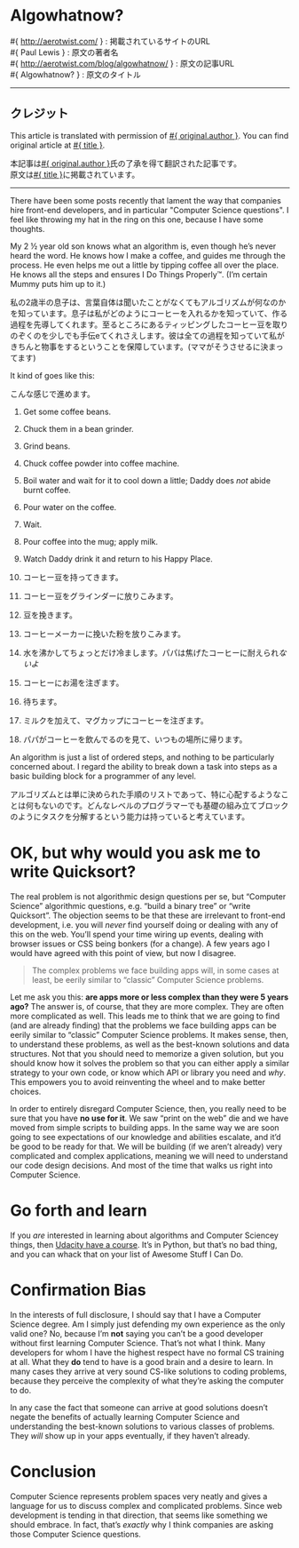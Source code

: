 # Algowhatnow?

#{  http://aerotwist.com/ } : 掲載されているサイトのURL  
#{ Paul Lewis } : 原文の著者名  
#{ http://aerotwist.com/blog/algowhatnow/ } : 原文の記事URL  
#{ Algowhatnow? } : 原文のタイトル

* * *

## クレジット

This article is translated with permission of <a href="#{ original.site_url }">#{ original.author }</a>.
You can find original article at <a href="#{ original.article_url }">#{ title }</a>.

本記事は<a href="#{ original.site_url }">#{ original.author }</a>氏の了承を得て翻訳された記事です。  
原文は<a href="#{ original.article_url }">#{ title }</a>に掲載されています。

* * *
There have been some posts recently that lament the way that companies hire front-end developers, and in particular "Computer Science questions". I feel like throwing my hat in the ring on this one, because I have some thoughts.

My 2 ½ year old son knows what an algorithm is, even though he’s never heard the word. He knows how I make a coffee, and guides me through the process. He even helps me out a little by tipping coffee all over the place. He knows all the steps and ensures I Do Things Properly™. (I’m certain Mummy puts him up to it.)

私の2歳半の息子は、言葉自体は聞いたことがなくてもアルゴリズムが何なのかを知っています。息子は私がどのようにコーヒーを入れるかを知っていて、作る過程を先導してくれます。至るところにあるティッピングしたコーヒー豆を取りのぞくのを少しでも手伝eてくれさえします。彼は全ての過程を知っていて私がきちんと物事をするということを保障しています。(ママがそうさせるに決まってます)

It kind of goes like this:

こんな感じで進めます。

1.  Get some coffee beans.
2.  Chuck them in a bean grinder.
3.  Grind beans.
4.  Chuck coffee powder into coffee machine.
5.  Boil water and wait for it to cool down a little; Daddy does *not* abide burnt coffee.
6.  Pour water on the coffee.
7.  Wait.
8.  Pour coffee into the mug; apply milk.
9.  Watch Daddy drink it and return to his Happy Place.

1.  コーヒー豆を持ってきます。
2.  コーヒー豆をグラインダーに放りこみます。
3.  豆を挽きます。
4.  コーヒーメーカーに挽いた粉を放りこみます。
5.  水を沸かしてちょっとだけ冷まします。パパは焦げたコーヒーに耐えられ*ないよ*
6.  コーヒーにお湯を注ぎます。
7.  待ちます。
8.  ミルクを加えて、マグカップにコーヒーを注ぎます。
9.  パパがコーヒーを飲んでるのを見て、いつもの場所に帰ります。

An algorithm is just a list of ordered steps, and nothing to be particularly concerned about. I regard the ability to break down a task into steps as a basic building block for a programmer of any level.

アルゴリズムとは単に決められた手順のリストであって、特に心配するようなことは何もないのです。どんなレベルのプログラマーでも基礎の組み立てブロックのようにタスクを分解するという能力は持っていると考えています。

OK, but why would you ask me to write Quicksort?
================================================

The real problem is not algorithmic design questions per se, but “Computer Science” algorithmic questions, e.g. “build a binary tree” or “write Quicksort”. The objection seems to be that these are irrelevant to front-end development, i.e. you will *never* find yourself doing or dealing with any of this on the web. You’ll spend your time wiring up events, dealing with browser issues or CSS being bonkers (for a change). A few years ago I would have agreed with this point of view, but now I disagree.

> The complex problems we face building apps will, in some cases at least, be eerily similar to “classic” Computer Science problems.

Let me ask you this: **are apps more or less complex than they were 5 years ago?** The answer is, of course, that they are more complex. They are often more complicated as well. This leads me to think that we are going to find (and are already finding) that the problems we face building apps can be eerily similar to “classic” Computer Science problems. It makes sense, then, to understand these problems, as well as the best-known solutions and data structures. Not that you should need to memorize a given solution, but you should know how it solves the problem so that you can either apply a similar strategy to your own code, or know which API or library you need and *why*. This empowers you to avoid reinventing the wheel and to make better choices.

In order to entirely disregard Computer Science, then, you really need to be sure that you have **no use for it**. We saw “print on the web” die and we have moved from simple scripts to building apps. In the same way we are soon going to see expectations of our knowledge and abilities escalate, and it’d be good to be ready for that. We will be building (if we aren’t already) very complicated and complex applications, meaning we will need to understand our code design decisions. And most of the time that walks us right into Computer Science.

Go forth and learn
==================

If you *are* interested in learning about algorithms and Computer Sciencey things, then [Udacity have a course](https://www.udacity.com/course/cs215). It’s in Python, but that’s no bad thing, and you can whack that on your list of Awesome Stuff I Can Do.

Confirmation Bias
=================

In the interests of full disclosure, I should say that I have a Computer Science degree. Am I simply just defending my own experience as the only valid one? No, because I’m **not** saying you can’t be a good developer without first learning Computer Science. That’s not what I think. Many developers for whom I have the highest respect have no formal CS training at all. What they **do** tend to have is a good brain and a desire to learn. In many cases they arrive at very sound CS-like solutions to coding problems, because they perceive the complexity of what they’re asking the computer to do.

In any case the fact that someone can arrive at good solutions doesn’t negate the benefits of actually learning Computer Science and understanding the best-known solutions to various classes of problems. They *will* show up in your apps eventually, if they haven’t already.

Conclusion
==========

Computer Science represents problem spaces very neatly and gives a language for us to discuss complex and complicated problems. Since web development is tending in that direction, that seems like something we should embrace. In fact, that’s *exactly* why I think companies are asking those Computer Science questions.

